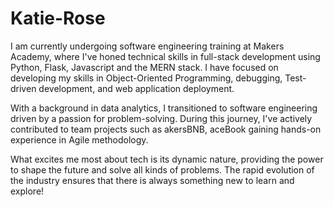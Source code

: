# Katie-Rose

I am currently undergoing software engineering training at Makers Academy, where I've honed technical skills in full-stack development using Python, Flask, Javascript and the MERN stack. I have focused on developing my skills in Object-Oriented Programming, debugging, Test-driven development, and web application deployment.

With a background in data analytics, I transitioned to software engineering driven by a passion for problem-solving. During this journey, I've actively contributed to team projects such as akersBNB, aceBook gaining hands-on experience in Agile methodology.

What excites me most about tech is its dynamic nature, providing the power to shape the future and solve all kinds of problems. The rapid evolution of the industry ensures that there is always something new to learn and explore!


